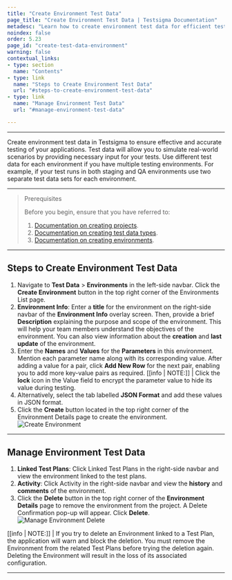 ```yaml
---
title: "Create Environment Test Data"
page_title: "Create Environment Test Data | Testsigma Documentation"
metadesc: "Learn how to create environment test data for efficient testing. Follow our guide to streamline your test process and ensure accurate results in Testsigma."
noindex: false
order: 5.23
page_id: "create-test-data-environment"
warning: false
contextual_links:
- type: section
  name: "Contents"
- type: link
  name: "Steps to Create Environment Test Data"
  url: "#steps-to-create-environment-test-data"
- type: link
  name: "Manage Environment Test Data"
  url: "#manage-environment-test-data"

---
```


---

Create environment test data in Testsigma to ensure effective and accurate testing of your applications. Test data will allow you to simulate real-world scenarios by providing necessary input for your tests. Use different test data for each environment if you have multiple testing environments. For example, if your test runs in both staging and QA environments use two separate test data sets for each environment.

---

> <p id="prerequisites">Prerequisites</p>
>
> Before you begin, ensure that you have referred to:
> 1. [Documentation on creating projects](https://testsigma.com/docs/projects/overview/).
> 2. [Documentation on creating test data types](https://testsigma.com/docs/test-data/types/overview/).
> 3. [Documentation on creating environments](https://testsigma.com/docs/test-data/types/environment/).

---

## **Steps to Create Environment Test Data**

1. Navigate to **Test Data** > **Environments** in the left-side navbar. Click the **Create Environment** button in the top right corner of the Environments List page.
2. **Environment Info**: Enter a **title** for the environment on the right-side navbar of the **Environment Info** overlay screen. Then, provide a brief **Description** explaining the purpose and scope of the environment. This will help your team members understand the objectives of the environment. You can also view information about the **creation** and **last update** of the environment.
3. Enter the **Names** and **Values** for the **Parameters** in this environment. Mention each parameter name along with its corresponding value. After adding a value for a pair, click **Add New Row** for the next pair, enabling you to add more key-value pairs as required.
[[info | NOTE:]]
| Click the **lock** icon in the Value field to encrypt the parameter value to hide its value during testing.
4. Alternatively, select the tab labelled **JSON Format** and add these values in JSON format.
5. Click the **Create** button located in the top right corner of the Environment Details page to create the environment. ![Create Environment](https://s3.amazonaws.com/static-docs.testsigma.com/new_images/projects/applications/create_environment_ts.gif)

---

## **Manage Environment Test Data**

1. **Linked Test Plans**: Click Linked Test Plans in the right-side navbar and view the environment linked to the test plans.
2. **Activity**: Click Activity in the right-side navbar and view the **history** and **comments** of the environment.
3. Click the **Delete** button in the top right corner of the **Environment Details** page to remove the environment from the project. A Delete Confirmation pop-up will appear. Click **Delete**. ![Manage Environment Delete](https://s3.amazonaws.com/static-docs.testsigma.com/new_images/projects/applications/manage_environment_ts.gif)

[[info | NOTE:]]
| If you try to delete an Environment linked to a Test Plan, the application will warn and block the deletion. You must remove the Environment from the related Test Plans before trying the deletion again. Deleting the Environment will result in the loss of its associated configuration.

---
